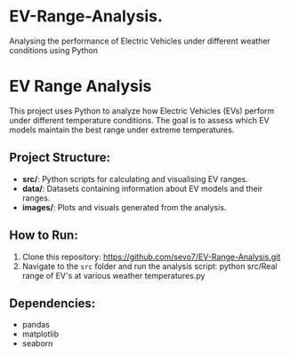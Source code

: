# EV-Range-Analysis.
Analysing the performance of Electric Vehicles under different weather conditions using Python

# EV Range Analysis

This project uses Python to analyze how Electric Vehicles (EVs) perform under different temperature conditions. The goal is to assess which EV models maintain the best range under extreme temperatures.

## Project Structure:
- **src/**: Python scripts for calculating and visualising EV ranges.
- **data/**: Datasets containing information about EV models and their ranges.
- **images/**: Plots and visuals generated from the analysis.

## How to Run:
1. Clone this repository: https://github.com/sevo7/EV-Range-Analysis.git
2. Navigate to the `src` folder and run the analysis script: python src/Real range of EV's at various weather temperatures.py


## Dependencies:
- pandas
- matplotlib
- seaborn
